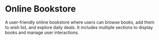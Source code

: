 # Online Bookstore

A user-friendly online bookstore where users can browse books, add them to wish list, and explore daily deals. It includes multiple sections to display books and manage user interactions.
